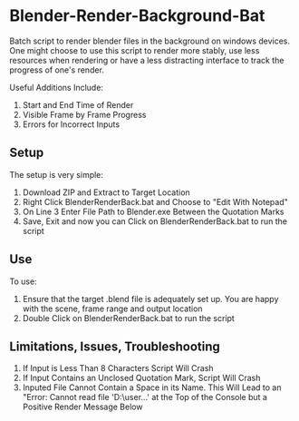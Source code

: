 # Blender-Render-Background-Bat
Batch script to render blender files in the background on windows devices. One might choose to use this script to render more stably, use less resources when rendering or have a less distracting interface to track the progress of one's render.

Useful Additions Include: 
1. Start and End Time of Render
2. Visible Frame by Frame Progress
3. Errors for Incorrect Inputs

## Setup

The setup is very simple:
1. Download ZIP and Extract to Target Location
2. Right Click BlenderRenderBack.bat and Choose to "Edit With Notepad"
3. On Line 3 Enter File Path to Blender.exe Between the Quotation Marks
4. Save, Exit and now you can Click on BlenderRenderBack.bat to run the script

## Use
To use:
1. Ensure that the target .blend file is adequately set up. You are happy with the scene, frame range and output location
2. Double Click on BlenderRenderBack.bat to run the script


## Limitations, Issues, Troubleshooting
1. If Input is Less Than 8 Characters Script Will Crash
2. If Input Contains an Unclosed Quotation Mark, Script Will Crash
3. Inputed File Cannot Contain a Space in its Name. 
  This Will Lead to an "Error: Cannot read file 'D:\user...' at the Top of the Console
  but a Positive Render Message Below
